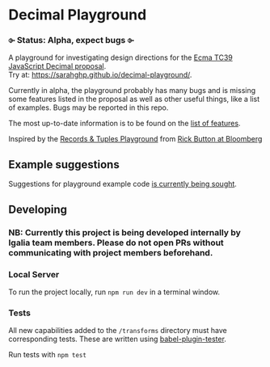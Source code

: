 # Decimal Playground

### ⌱ Status: Alpha, expect bugs ⌱

A playground for investigating design directions for the [Ecma TC39 JavaScript Decimal proposal](https://github.com/tc39/proposal-decimal).  
Try at: https://sarahghp.github.io/decimal-playground/.

Currently in alpha, the playground probably has many bugs and is missing some features listed in the proposal as well as other useful things, like a list of examples. Bugs may be reported in this repo.

The most up-to-date information is to be found on the [list of features](https://sarahghp.notion.site/0834ebc4c2d6487795721f57d375518e?v=6a98d0f574114a449dbdc25590b442bc).

Inspired by the [Records & Tuples Playground](https://rickbutton.github.io/record-tuple-playground/) from [Rick Button at Bloomberg](https://github.com/bloomberg/record-tuple-polyfill/tree/master/packages/record-tuple-playground)

## Example suggestions

Suggestions for playground example code [is currently being sought](https://github.com/sarahghp/decimal-playground/issues/2).

## Developing

### NB: Currently this project is being developed internally by Igalia team members. Please do not open PRs without communicating with project members beforehand.


### Local Server

To run the project locally, run `npm run dev` in a terminal window.

### Tests

All new capabilities added to the `/transforms` directory must have corresponding tests. These are written using [babel-plugin-tester](https://github.com/babel-utils/babel-plugin-tester).

Run tests with `npm test`
